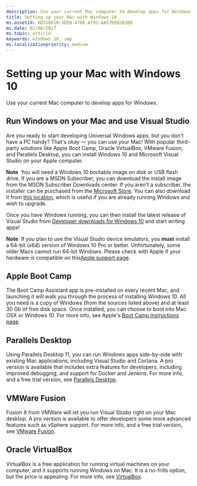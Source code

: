 ```yaml
---
description: Use your current Mac computer to develop apps for Windows.
title: Setting up your Mac with Windows 10
ms.assetid: 6D520610-5DE0-476E-A792-AA57E002D309
ms.date: 02/08/2017
ms.topic: article
keywords: windows 10, uwp
ms.localizationpriority: medium
---
```

# Setting up your Mac with Windows 10


Use your current Mac computer to develop apps for Windows.

## Run Windows on your Mac and use Visual Studio

Are you ready to start developing Universal Windows apps, but you don't have a PC handy? That's okay — you can use your Mac! With popular third-party solutions like Apple Boot Camp, Oracle VirtualBox, VMware Fusion, and Parallels Desktop, you can install Windows 10 and Microsoft Visual Studio on your Apple computer.

**Note**  You will need a Windows 10 bootable image on disk or USB flash drive. If you are a MSDN Subscriber, you can download the install image from the MSDN Subscriber Downloads center. If you aren't a subscriber, the installer can be purchased from the [Microsoft Store](https://www.microsoft.com/store/apps). You can also download it from [this location](https://www.microsoft.com/software-download/windows10), which is useful if you are already running Windows and wish to upgrade.

Once you have Windows running, you can then install the latest release of Visual Studio from [Developer downloads for Windows 10](https://developer.microsoft.com/windows/downloads) and start writing apps!

**Note**  If you plan to use the Visual Studio device emulators, you **must** install a 64-bit (x64) version of Windows 10 Pro or better. Unfortunately, some older Macs cannot run 64-bit Windows. Please check with Apple if your hardware is compatible on this[Apple support page](https://support.apple.com/kb/HT5634).

## Apple Boot Camp

The Boot Camp Assistant app is pre-installed on every recent Mac, and launching it will walk you through the process of installing Windows 10. All you need is a copy of Windows (from the sources listed above) and at least 30 Gb of free disk space. Once installed, you can choose to boot into Mac OSX or Windows 10. For more info, see Apple's [Boot Camp instructions page](https://support.apple.com/HT201468).

## Parallels Desktop

Using Parallels Desktop 11, you can run Windows apps side-by-side with existing Mac applications, including Visual Studio and Cortana. A pro version is available that includes extra features for developers, including improved debugging, and support for Docker and Jenkins. For more info, and a free trial version, see [Parallels Desktop](https://www.parallels.com/download/desktop/).

## VMWare Fusion

Fusion 8 from VMWare will let you run Visual Studio right on your Mac desktop. A pro version is available to offer developers some more advanced features such as vSphere support. For more info, and a free trial version, see [VMware Fusion](http://www.vmware.com/products/fusion/).

## Oracle VirtualBox

VirtualBox is a free application for running virtual machines on your computer, and it supports running Windows on Mac. It is a no-frills option, but the price is appealing. For more info, see [VirtualBox](https://www.virtualbox.org/wiki/Downloads).

